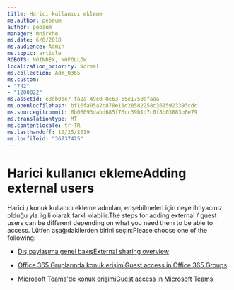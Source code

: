 ```yaml
---
title: Harici kullanıcı ekleme
ms.author: pebaum
author: pebaum
manager: mnirkhe
ms.date: 6/8/2018
ms.audience: Admin
ms.topic: article
ROBOTS: NOINDEX, NOFOLLOW
localization_priority: Normal
ms.collection: Adm_O365
ms.custom:
- "742"
- "1200022"
ms.assetid: e8db0be7-fa2a-49e0-8e63-65e1750afaaa
ms.openlocfilehash: bf16fa05a2c878e11d28582258c3615923393cdc
ms.sourcegitcommit: 0b06093dabd685f76cc39b1d7c0f8b03883b6e79
ms.translationtype: MT
ms.contentlocale: tr-TR
ms.lasthandoff: 10/25/2019
ms.locfileid: "36737425"
---
```

# <a name="adding-external-users"></a><span data-ttu-id="91b9d-102">Harici kullanıcı ekleme</span><span class="sxs-lookup"><span data-stu-id="91b9d-102">Adding external users</span></span>

<span data-ttu-id="91b9d-103">Harici / konuk kullanıcı ekleme adımları, erişebilmeleri için neye ihtiyacınız olduğu yla ilgili olarak farklı olabilir.</span><span class="sxs-lookup"><span data-stu-id="91b9d-103">The steps for adding external / guest users can be different depending on what you need them to be able to access.</span></span> <span data-ttu-id="91b9d-104">Lütfen aşağıdakilerden birini seçin:</span><span class="sxs-lookup"><span data-stu-id="91b9d-104">Please choose one of the following:</span></span>
  
- [<span data-ttu-id="91b9d-105">Dış paylaşıma genel bakış</span><span class="sxs-lookup"><span data-stu-id="91b9d-105">External sharing overview</span></span>](https://docs.microsoft.com/sharepoint/external-sharing-overview)

- [<span data-ttu-id="91b9d-106">Office 365 Gruplarında konuk erişimi</span><span class="sxs-lookup"><span data-stu-id="91b9d-106">Guest access in Office 365 Groups</span></span>](https://support.office.com/en-gb/article/guest-access-in-office-365-groups-bfc7a840-868f-4fd6-a390-f347bf51aff6)

- [<span data-ttu-id="91b9d-107">Microsoft Teams'de konuk erişimi</span><span class="sxs-lookup"><span data-stu-id="91b9d-107">Guest access in Microsoft Teams</span></span>](https://docs.microsoft.com/microsoftteams/guest-access-checklist)
